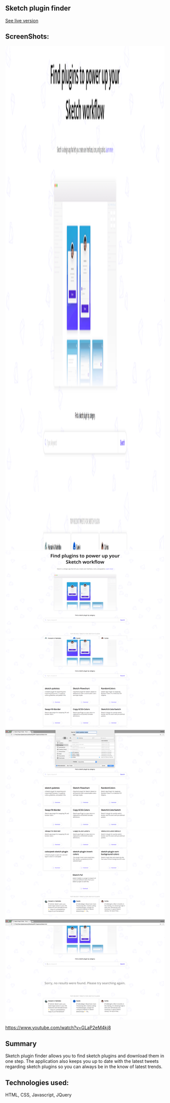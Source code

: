 ## Sketch plugin finder

[See live version](https://jessicaerazo.github.io/Sketch-plugin-finder/)

## ScreenShots:

<a href="http://www.youtube.com/watch?feature=player_embedded&v=GLaP2eM4kj8" target="_blank"><img src="/css/images/screenshots/screenshot-1.png"
alt="IMAGE ALT TEXT HERE" width="2880" height="1588" border="0" /></a>
![alt text](/css/images/screenshots/screenshot-1.png)
![alt text](/css/images/screenshots/screenshot-2.png)
![alt text](/css/images/screenshots/screenshot-3.png)
![alt text](/css/images/screenshots/screenshot-4.png)
![alt text](/css/images/screenshots/screenshot-5.png)


https://www.youtube.com/watch?v=GLaP2eM4kj8

## Summary

Sketch plugin finder allows you to find sketch plugins and download them in one step. The application also keeps you up to date with the latest tweets regarding sketch plugins so you can always be in the know of latest trends.

## Technologies used:

HTML, CSS, Javascript, JQuery
  
